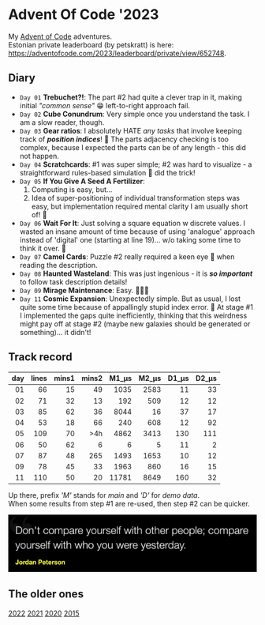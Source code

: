 # Advent Of Code '2023

My [Advent of Code](https://adventofcode.com) adventures.<br />
Estonian private leaderboard (by petskratt) is here: https://adventofcode.com/2023/leaderboard/private/view/652748.

## Diary

* `Day 01` **Trebuchet?!**: The part #2 had quite a clever trap in it, making initial _"common sense"_ 😁 left-to-right
  approach fail.
* `Day 02` **Cube Conundrum**: Very simple once you understand the task. I am a slow reader, though.
* `Day 03` **Gear ratios**: I absolutely HATE _any tasks_ that involve keeping track of _**position indices**_! 🤮
  The parts adjacency checking is too complex, because I expected the parts can be of any length - this did not happen.
* `Day 04` **Scratchcards**: #1 was super simple; #2 was hard to visualize - a straightforward rules-based simulation 🤖
  did the trick!
* `Day 05` **If You Give A Seed A Fertilizer**:
  1. Computing is easy, but...
  2. Idea of super-positioning of individual transformation steps was easy, but implementation required mental clarity I
     am usually short of! 🤯
* `Day 06` **Wait For It**: Just solving a square equation w discrete values. I wasted an insane amount of time
  because of using 'analogue' approach instead of 'digital' one (starting at line 19)... w/o taking some time to think
  it over. 🫠
* `Day 07` **Camel Cards**: Puzzle #2 really required a keen eye 🤤 when reading the description.
* `Day 08` **Haunted Wasteland**: This was just ingenious - it is _**so important**_ to follow task description details!
* `Day 09` **Mirage Maintenance**: Easy. 🌴🌴🌴
* `Day 11` **Cosmic Expansion**: Unexpectedly simple. But as usual, I lost quite some time because of appallingly stupid index error. 🫠
  At stage #1 I implemented the gaps quite inefficiently, thinking that this weirdness might pay off
  at stage #2 (maybe new galaxies should be generated or something)... it didn't!

## Track record

| day | lines | mins1 | mins2 | M1_µs | M2_µs | D1_µs | D2_µs |
|----:|------:|------:|------:|------:|------:|------:|------:|
|  01 |    66 |    15 |    49 |  1035 |  2583 |    11 |    33 |
|  02 |    71 |    32 |    13 |   192 |   509 |    12 |    12 |
|  03 |    85 |    62 |    36 |  8044 |    16 |    37 |    17 |
|  04 |    53 |    18 |    66 |   240 |   608 |    12 |    92 |
|  05 |   109 |    70 |   >4h |  4862 |  3413 |   130 |   111 |
|  06 |    50 |    62 |     6 |     6 |     5 |    11 |     2 |
|  07 |    87 |    48 |   265 |  1493 |  1653 |    10 |    12 |
|  09 |    78 |    45 |    33 |  1963 |   860 |    16 |    15 |
|  11 |   110 |    50 |    20 | 11781 |  8649 |   160 |    32 |

Up there, prefix _'M'_ stands for _main_ and _'D'_ for _demo data_.<br>
When some results from step #1 are re-used, then step #2 can be quicker.

![](quote.png)

## The older ones

[2022](https://github.com/valango/adventOfCode_2022)
[2021](https://github.com/valango/adventOfCode_2021)
[2020](https://github.com/valango/adventOfCode)
[2015](https://github.com/valango/AdventOfCode_2015)
